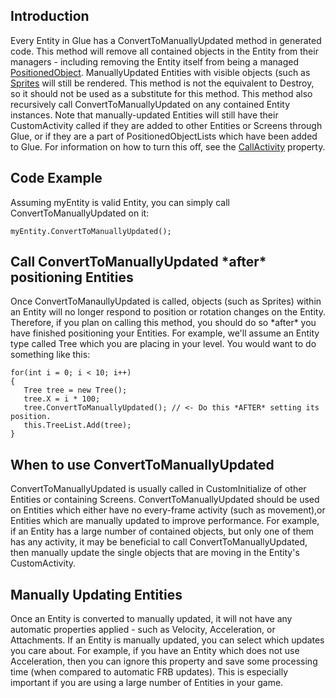 ## Introduction

Every Entity in Glue has a ConvertToManuallyUpdated method in generated code. This method will remove all contained objects in the Entity from their managers - including removing the Entity itself from being a managed [PositionedObject](/frb/docs/index.php?title=FlatRedBall.PositionedObject.md "FlatRedBall.PositionedObject"). ManuallyUpdated Entities with visible objects (such as [Sprites](/frb/docs/index.php?title=FlatRedBall.Sprite.md "FlatRedBall.Sprite") will still be rendered. This method is not the equivalent to Destroy, so it should not be used as a substitute for this method. This method also recursively call ConvertToManuallyUpdated on any contained Entity instances. Note that manually-updated Entities will still have their CustomActivity called if they are added to other Entities or Screens through Glue, or if they are a part of PositionedObjectLists which have been added to Glue. For information on how to turn this off, see the [CallActivity](/frb/docs/index.php?title=Glue:Reference:Objects:CallActivity.md "Glue:Reference:Objects:CallActivity") property.

## Code Example

Assuming myEntity is valid Entity, you can simply call ConvertToManuallyUpdated on it:

    myEntity.ConvertToManuallyUpdated();

## Call ConvertToManuallyUpdated \*after\* positioning Entities

Once ConvertToManaullyUpdated is called, objects (such as Sprites) within an Entity will no longer respond to position or rotation changes on the Entity. Therefore, if you plan on calling this method, you should do so \*after\* you have finished positioning your Entities. For example, we'll assume an Entity type called Tree which you are placing in your level. You would want to do something like this:

    for(int i = 0; i < 10; i++)
    {
       Tree tree = new Tree();
       tree.X = i * 100;
       tree.ConvertToManuallyUpdated(); // <- Do this *AFTER* setting its position.
       this.TreeList.Add(tree);
    }

## When to use ConvertToManuallyUpdated

ConvertToManuallyUpdated is usually called in CustomInitialize of other Entities or containing Screens. ConvertToManuallyUpdated should be used on Entities which either have no every-frame activity (such as movement),or Entities which are manually updated to improve performance. For example, if an Entity has a large number of contained objects, but only one of them has any activity, it may be beneficial to call ConvertToManuallyUpdated, then manually update the single objects that are moving in the Entity's CustomActivity.

## Manually Updating Entities

Once an Entity is converted to manually updated, it will not have any automatic properties applied - such as Velocity, Acceleration, or Attachments. If an Entity is manually updated, you can select which updates you care about. For example, if you have an Entity which does not use Acceleration, then you can ignore this property and save some processing time (when compared to automatic FRB updates). This is especially important if you are using a large number of Entities in your game.
